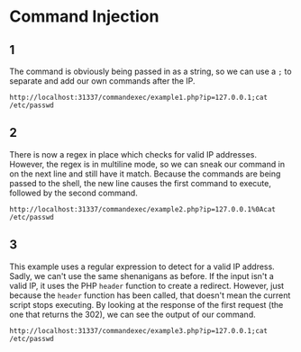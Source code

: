 # Command Injection

## 1

The command is obviously being passed in as a string, so we can use a `;` to separate and add our own commands after the IP.

`http://localhost:31337/commandexec/example1.php?ip=127.0.0.1;cat /etc/passwd`

## 2

There is now a regex in place which checks for valid IP addresses. However, the regex is in multiline mode, so we can sneak our command in on the next line and still have it match. Because the commands are being passed to the shell, the new line causes the first command to execute, followed by the second command.

`http://localhost:31337/commandexec/example2.php?ip=127.0.0.1%0Acat /etc/passwd`

## 3

This example uses a regular expression to detect for a valid IP address. Sadly, we can't use the same shenanigans as before. If the input isn't a valid IP, it uses the PHP `header` function to create a redirect. However, just because the `header` function has been called, that doesn't mean the current script stops executing. By looking at the response of the first request (the one that returns the 302), we can see the output of our command.

`http://localhost:31337/commandexec/example3.php?ip=127.0.0.1;cat /etc/passwd`
